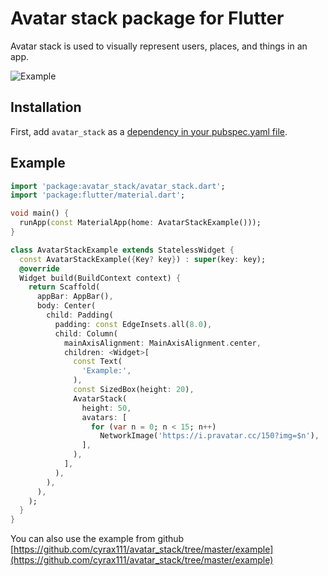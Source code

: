 # Avatar stack package for Flutter

Avatar stack is used to visually represent users, places, and things in an app.

![Example](https://github.com/cyrax111/blob/raw/master/avatar_stack/feature1.gif?raw=true)

## Installation

First, add `avatar_stack` as a [dependency in your pubspec.yaml file](https://flutter.dev/using-packages/).

## Example

```dart
import 'package:avatar_stack/avatar_stack.dart';
import 'package:flutter/material.dart';

void main() {
  runApp(const MaterialApp(home: AvatarStackExample()));
}

class AvatarStackExample extends StatelessWidget {
  const AvatarStackExample({Key? key}) : super(key: key);
  @override
  Widget build(BuildContext context) {
    return Scaffold(
      appBar: AppBar(),
      body: Center(
        child: Padding(
          padding: const EdgeInsets.all(8.0),
          child: Column(
            mainAxisAlignment: MainAxisAlignment.center,
            children: <Widget>[
              const Text(
                'Example:',
              ),
              const SizedBox(height: 20),
              AvatarStack(
                height: 50,
                avatars: [
                  for (var n = 0; n < 15; n++)
                    NetworkImage('https://i.pravatar.cc/150?img=$n'),
                ],
              ),
            ],
          ),
        ),
      ),
    );
  }
}
```

You can also use the example from github [https://github.com/cyrax111/avatar_stack/tree/master/example](https://github.com/cyrax111/avatar_stack/tree/master/example)